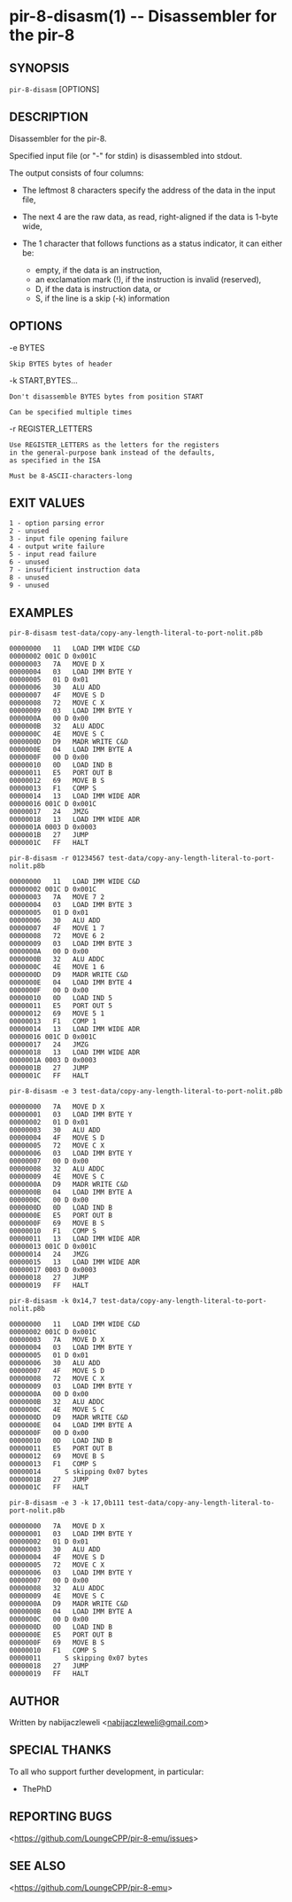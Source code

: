 pir-8-disasm(1) -- Disassembler for the pir-8
=============================================

## SYNOPSIS

`pir-8-disasm` [OPTIONS] <FILE>

## DESCRIPTION

Disassembler for the pir-8.

Specified input file (or "-" for stdin) is disassembled into stdout.

The output consists of four columns:

  * The leftmost 8 characters specify the address of the data in the input file,
  * The next 4 are the raw data, as read, right-aligned if the data is 1-byte wide,
  * The 1 character that follows functions as a status indicator, it can either be:

    - empty, if the data is an instruction,
    - an exclamation mark (!), if the instruction is invalid (reserved),
    - D, if the data is instruction data, or
    - S, if the line is a skip (-k) information

## OPTIONS

  -e BYTES

    Skip BYTES bytes of header

  -k START,BYTES...

    Don't disassemble BYTES bytes from position START

    Can be specified multiple times

  -r REGISTER_LETTERS

    Use REGISTER_LETTERS as the letters for the registers
    in the general-purpose bank instead of the defaults,
    as specified in the ISA

    Must be 8-ASCII-characters-long

## EXIT VALUES

    1 - option parsing error
    2 - unused
    3 - input file opening failure
    4 - output write failure
    5 - input read failure
    6 - unused
    7 - insufficient instruction data
    8 - unused
    9 - unused

## EXAMPLES

  `pir-8-disasm test-data/copy-any-length-literal-to-port-nolit.p8b`

    00000000   11   LOAD IMM WIDE C&D
    00000002 001C D 0x001C
    00000003   7A   MOVE D X
    00000004   03   LOAD IMM BYTE Y
    00000005   01 D 0x01
    00000006   30   ALU ADD
    00000007   4F   MOVE S D
    00000008   72   MOVE C X
    00000009   03   LOAD IMM BYTE Y
    0000000A   00 D 0x00
    0000000B   32   ALU ADDC
    0000000C   4E   MOVE S C
    0000000D   D9   MADR WRITE C&D
    0000000E   04   LOAD IMM BYTE A
    0000000F   00 D 0x00
    00000010   0D   LOAD IND B
    00000011   E5   PORT OUT B
    00000012   69   MOVE B S
    00000013   F1   COMP S
    00000014   13   LOAD IMM WIDE ADR
    00000016 001C D 0x001C
    00000017   24   JMZG
    00000018   13   LOAD IMM WIDE ADR
    0000001A 0003 D 0x0003
    0000001B   27   JUMP
    0000001C   FF   HALT

  `pir-8-disasm -r 01234567 test-data/copy-any-length-literal-to-port-nolit.p8b`

    00000000   11   LOAD IMM WIDE C&D
    00000002 001C D 0x001C
    00000003   7A   MOVE 7 2
    00000004   03   LOAD IMM BYTE 3
    00000005   01 D 0x01
    00000006   30   ALU ADD
    00000007   4F   MOVE 1 7
    00000008   72   MOVE 6 2
    00000009   03   LOAD IMM BYTE 3
    0000000A   00 D 0x00
    0000000B   32   ALU ADDC
    0000000C   4E   MOVE 1 6
    0000000D   D9   MADR WRITE C&D
    0000000E   04   LOAD IMM BYTE 4
    0000000F   00 D 0x00
    00000010   0D   LOAD IND 5
    00000011   E5   PORT OUT 5
    00000012   69   MOVE 5 1
    00000013   F1   COMP 1
    00000014   13   LOAD IMM WIDE ADR
    00000016 001C D 0x001C
    00000017   24   JMZG
    00000018   13   LOAD IMM WIDE ADR
    0000001A 0003 D 0x0003
    0000001B   27   JUMP
    0000001C   FF   HALT

  `pir-8-disasm -e 3 test-data/copy-any-length-literal-to-port-nolit.p8b`

    00000000   7A   MOVE D X
    00000001   03   LOAD IMM BYTE Y
    00000002   01 D 0x01
    00000003   30   ALU ADD
    00000004   4F   MOVE S D
    00000005   72   MOVE C X
    00000006   03   LOAD IMM BYTE Y
    00000007   00 D 0x00
    00000008   32   ALU ADDC
    00000009   4E   MOVE S C
    0000000A   D9   MADR WRITE C&D
    0000000B   04   LOAD IMM BYTE A
    0000000C   00 D 0x00
    0000000D   0D   LOAD IND B
    0000000E   E5   PORT OUT B
    0000000F   69   MOVE B S
    00000010   F1   COMP S
    00000011   13   LOAD IMM WIDE ADR
    00000013 001C D 0x001C
    00000014   24   JMZG
    00000015   13   LOAD IMM WIDE ADR
    00000017 0003 D 0x0003
    00000018   27   JUMP
    00000019   FF   HALT

  `pir-8-disasm -k 0x14,7 test-data/copy-any-length-literal-to-port-nolit.p8b`

    00000000   11   LOAD IMM WIDE C&D
    00000002 001C D 0x001C
    00000003   7A   MOVE D X
    00000004   03   LOAD IMM BYTE Y
    00000005   01 D 0x01
    00000006   30   ALU ADD
    00000007   4F   MOVE S D
    00000008   72   MOVE C X
    00000009   03   LOAD IMM BYTE Y
    0000000A   00 D 0x00
    0000000B   32   ALU ADDC
    0000000C   4E   MOVE S C
    0000000D   D9   MADR WRITE C&D
    0000000E   04   LOAD IMM BYTE A
    0000000F   00 D 0x00
    00000010   0D   LOAD IND B
    00000011   E5   PORT OUT B
    00000012   69   MOVE B S
    00000013   F1   COMP S
    00000014      S skipping 0x07 bytes
    0000001B   27   JUMP
    0000001C   FF   HALT

  `pir-8-disasm -e 3 -k 17,0b111 test-data/copy-any-length-literal-to-port-nolit.p8b`

    00000000   7A   MOVE D X
    00000001   03   LOAD IMM BYTE Y
    00000002   01 D 0x01
    00000003   30   ALU ADD
    00000004   4F   MOVE S D
    00000005   72   MOVE C X
    00000006   03   LOAD IMM BYTE Y
    00000007   00 D 0x00
    00000008   32   ALU ADDC
    00000009   4E   MOVE S C
    0000000A   D9   MADR WRITE C&D
    0000000B   04   LOAD IMM BYTE A
    0000000C   00 D 0x00
    0000000D   0D   LOAD IND B
    0000000E   E5   PORT OUT B
    0000000F   69   MOVE B S
    00000010   F1   COMP S
    00000011      S skipping 0x07 bytes
    00000018   27   JUMP
    00000019   FF   HALT

## AUTHOR

Written by nabijaczleweli &lt;<nabijaczleweli@gmail.com>&gt;

## SPECIAL THANKS

To all who support further development, in particular:

  * ThePhD

## REPORTING BUGS

&lt;<https://github.com/LoungeCPP/pir-8-emu/issues>&gt;

## SEE ALSO

&lt;<https://github.com/LoungeCPP/pir-8-emu>&gt;
